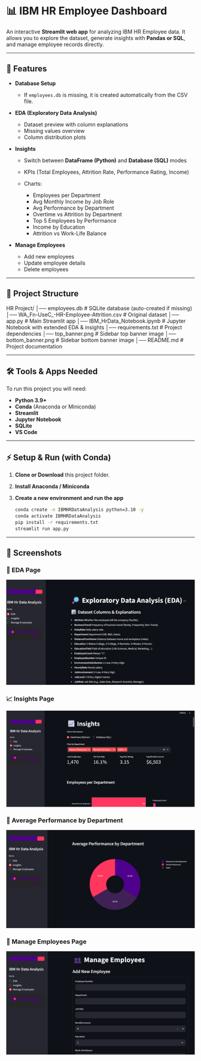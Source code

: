 # 📊 IBM HR Employee Dashboard

An interactive **Streamlit web app** for analyzing IBM HR Employee data.
It allows you to explore the dataset, generate insights with **Pandas or SQL**, and manage employee records directly.

---

## 🚀 Features

* **Database Setup**

  * If `employees.db` is missing, it is created automatically from the CSV file.

* **EDA (Exploratory Data Analysis)**

  * Dataset preview with column explanations
  * Missing values overview
  * Column distribution plots

* **Insights**

  * Switch between **DataFrame (Python)** and **Database (SQL)** modes
  * KPIs (Total Employees, Attrition Rate, Performance Rating, Income)
  * Charts:

    * Employees per Department
    * Avg Monthly Income by Job Role
    * Avg Performance by Department
    * Overtime vs Attrition by Department
    * Top 5 Employees by Performance
    * Income by Education
    * Attrition vs Work-Life Balance

* **Manage Employees**

  * Add new employees
  * Update employee details
  * Delete employees

---

## 📂 Project Structure

HR Project/
│── employees.db                     # SQLite database (auto-created if missing)
│── WA\_Fn-UseC\_-HR-Employee-Attrition.csv   # Original dataset
│── app.py                           # Main Streamlit app
│── IBM\_HrData\_Notebook.ipynb        # Jupyter Notebook with extended EDA & insights
│── requirements.txt                 # Project dependencies
│── top\_banner.png                   # Sidebar top banner image
│── bottom\_banner.png                # Sidebar bottom banner image
│── README.md                        # Project documentation

---

## 🛠 Tools & Apps Needed

To run this project you will need:

* **Python 3.9+**
* **Conda** (Anaconda or Miniconda)
* **Streamlit**
* **Jupyter Notebook**
* **SQLite**
* **VS Code**

---

## ⚡ Setup & Run (with Conda)

1. **Clone or Download** this project folder.

2. **Install Anaconda / Miniconda**

3. **Create a new environment and run the app**

   ```bash
   conda create -n IBMHRDataAnalysis python=3.10 -y
   conda activate IBMHRDataAnalysis
   pip install -r requirements.txt
   streamlit run app.py
   ```

---

## 📸 Screenshots

### 🔎 EDA Page

![EDA Page](Screenshot%202025-09-18%20172709.png)

### 📈 Insights Page

![Insights Page](Screenshot%202025-09-18%20172604.png)

### 🍩 Average Performance by Department

![Average Performance](Screenshot%202025-09-18%20172634.png)

### 👥 Manage Employees Page

![Manage Employees](Screenshot%202025-09-18%20172721.png)
